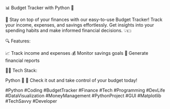 📊 Budget Tracker with Python 🐍

🤑 Stay on top of your finances with our easy-to-use Budget Tracker!
Track your income, expenses, and savings effortlessly.
Get insights into your spending habits and make informed financial decisions. 💡💵


🔍 Features:

📈 Track income and expenses
💰 Monitor savings goals
🧮 Generate financial reports


👨‍💻 Tech Stack:

Python 🐍
🔗 Check it out and take control of your budget today!

#Python #Coding #BudgetTracker #Finance #Tech #Programming #DevLife #DataVisualization #MoneyManagement #PythonProject #GUI #Matplotlib #TechSavvy #Developer

